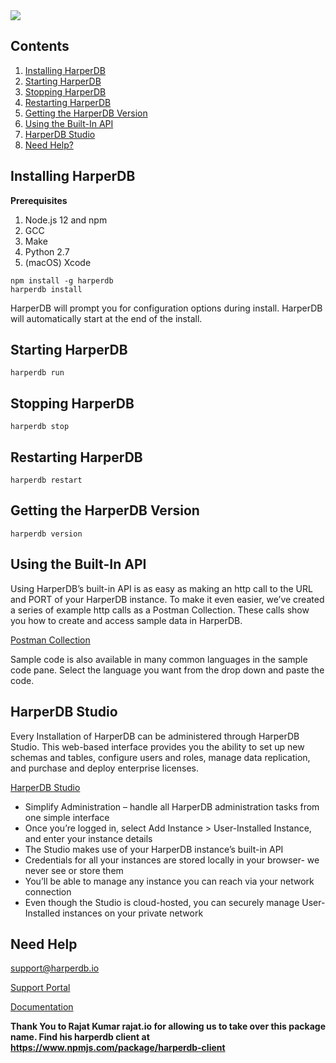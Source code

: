 <img src="https://hdb-marketing.s3.amazonaws.com/Purple_Large1200TM.png" >

## Contents

1. [Installing HarperDB](#installing-harperdb)
2. [Starting HarperDB](#starting-harperdb)
3. [Stopping HarperDB](#stopping-harperdb)
4. [Restarting HarperDB](#restarting-harperdb)
5. [Getting the HarperDB Version](#getting-the-harperdb-version)
6. [Using the Built-In API](#using-the-built-in-api)
7. [HarperDB Studio](#harperdb-studio)
8. [Need Help?](#need-help)

## Installing HarperDB
**Prerequisites**
1. Node.js 12 and npm
2. GCC
3. Make
4. Python 2.7
5. (macOS) Xcode

```
npm install -g harperdb
harperdb install
```
HarperDB will prompt you for configuration options during install. HarperDB will automatically start at the end of the install.

## Starting HarperDB

```
harperdb run

```

## Stopping HarperDB

```
harperdb stop

```

## Restarting HarperDB

```
harperdb restart

```

## Getting the HarperDB Version

```
harperdb version

```
## Using the Built-In API
Using HarperDB’s built-in API is as easy as making an http call to the URL and PORT of your HarperDB instance. To make it even easier, we’ve created a series of example http calls as a Postman Collection. These calls show you how to create and access sample data in HarperDB.

[Postman Collection](https://docs.harperdb.io/)

Sample code is also available in many common languages in the sample code pane. Select the language you want from the drop down and paste the code.

## HarperDB Studio
Every Installation of HarperDB can be administered through HarperDB Studio. This web-based interface provides you the ability to set up new schemas and tables, configure users and roles, manage data replication, and purchase and deploy enterprise licenses.

[HarperDB Studio](https://studio.harperdb.io/)

* Simplify Administration – handle all HarperDB administration tasks from one simple interface
* Once you’re logged in, select Add Instance > User-Installed Instance, and enter your instance details
* The Studio makes use of your HarperDB instance’s built-in API
* Credentials for all your instances are stored locally in your browser- we never see or store them
* You’ll be able to manage any instance you can reach via your network connection
* Even though the Studio is cloud-hosted, you can securely manage User-Installed instances on your private network

## Need Help

support@harperdb.io

[Support Portal](https://harperdbhelp.zendesk.com)

[Documentation](https://docs.harperdb.io/)

**Thank You to Rajat Kumar rajat.io for allowing us to take over this package name.  Find his harperdb client at https://www.npmjs.com/package/harperdb-client**
